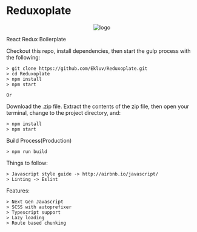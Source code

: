 # Reduxoplate
<p align="center">
  <img src="https://user-images.githubusercontent.com/11562881/50420395-1abb3280-085c-11e9-85b2-ea837e78c2df.png" alt="logo">
</p>

React Redux Boilerplate

Checkout this repo, install dependencies, then start the gulp process with the following:

    > git clone https://github.com/Ekluv/Reduxoplate.git
    > cd Reduxoplate
    > npm install
    > npm start
    
    Or 

Download the .zip file. Extract the contents of the zip file, then open your terminal, change to the project directory, and:

    > npm install
    > npm start


Build Process(Production)

    > npm run build



Things to follow:

    > Javascript style guide -> http://airbnb.io/javascript/
    > Linting -> Eslint

Features:

    > Next Gen Javascript
    > SCSS with autoprefixer
    > Typescript support
    > Lazy loading
    > Route based chunking
